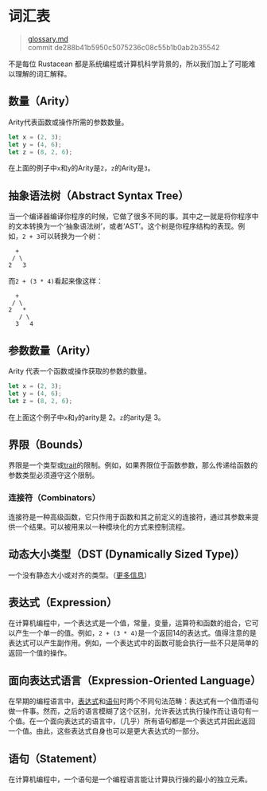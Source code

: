 # 词汇表

> [glossary.md](https://github.com/rust-lang/book/blob/master/first-edition/src/glossary.md)
> <br>
> commit de288b41b5950c5075236c08c55b1b0ab2b35542

不是每位 Rustacean 都是系统编程或计算机科学背景的，所以我们加上了可能难以理解的词汇解释。

## 数量（Arity）

Arity代表函数或操作所需的参数数量。
```rust
let x = (2, 3);
let y = (4, 6);
let z = (8, 2, 6);
```
在上面的例子中`x`和`y`的Arity是`2`，`z`的Arity是`3`。

## 抽象语法树（Abstract Syntax Tree）

当一个编译器编译你程序的时候，它做了很多不同的事。其中之一就是将你程序中的文本转换为一个‘抽象语法树’，或者‘AST’。这个树是你程序结构的表现。例如，`2 + 3`可以转换为一个树：

```text
  +
 / \
2   3
```

而`2 + (3 * 4)`看起来像这样：

```text
  +
 / \
2   *
   / \
  3   4
```

## 参数数量（Arity）

Arity 代表一个函数或操作获取的参数的数量。

```rust
let x = (2, 3);
let y = (4, 6);
let z = (8, 2, 6);
```

在上面这个例子中`x`和`y`的arity是 2。`z`的arity是 3。

## 界限（Bounds）

界限是一个类型或[trait](Traits.md)的限制。例如，如果界限位于函数参数，那么传递给函数的参数类型必须遵守这个限制。

### 连接符（Combinators）

连接符是一种高级函数，它只作用于函数和其之前定义的连接符，通过其参数来提供一个结果。可以被用来以一种模块化的方式来控制流程。

## 动态大小类型（DST (Dynamically Sized Type)）

一个没有静态大小或对齐的类型。（[更多信息](http://doc.rust-lang.org/nomicon/exotic-sizes.html#dynamically-sized-types-dsts)）

## 表达式（Expression）

在计算机编程中，一个表达式是一个值，常量，变量，运算符和函数的组合，它可以产生一个单一的值。例如，`2 + (3 * 4)`是一个返回14的表达式。值得注意的是表达式可以产生副作用。例如，一个表达式中的函数可能会执行一些不只是简单的返回一个值的操作。

## 面向表达式语言（Expression-Oriented Language）

在早期的编程语言中，[表达式](#表达式)和[语句](#语句)时两个不同句法范畴：表达式有一个值而语句做一件事。然而，之后的语言模糊了这个区别，允许表达式执行操作而让语句有一个值。在一个面向表达式的语言中，（几乎）所有语句都是一个表达式并因此返回一个值。由此，这些表达式自身也可以是更大表达式的一部分。

## 语句（Statement）

在计算机编程中，一个语句是一个编程语言能让计算执行操的最小的独立元素。
